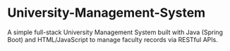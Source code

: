 # University-Management-System
A simple full-stack University Management System built with Java (Spring Boot) and HTML/JavaScript to manage faculty records via RESTful APIs.
